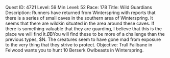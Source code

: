 Quest ID: 4721
Level: 59
Min Level: 52
Race: 178
Title: Wild Guardians
Description: Runners have returned from Winterspring with reports that there is a series of small caves in the southern area of Winterspring. It seems that there are wildkin situated in the area around these caves. If there is something valuable that they are guarding, I believe that this is the place we will find it.$B$BYou will find these to be more of a challenge than the previous types, $N. The creatures seem to have gone mad from exposure to the very thing that they strive to protect. 
Objective: Trull Failbane in Felwood wants you to hunt 10 Berserk Owlbeasts in Winterspring.
